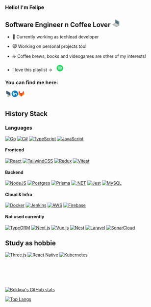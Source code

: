 ### Hello! I'm Felipe


## Software Engineer n Coffee Lover  <img src="images/laptop.png" width="25"/>

- 🦈 Currently working as techlead developer
- 😸 Working on personal projects too!
- ☕️ Coffee brews, books and videogames are other of my interests!

- I love this playlist ->
[<img alt="spotify" style="margin-left: 10px" width="21px" src="images/spotify.png" />][spotifyplaylist]


### You can find me here:

[<img align="left" alt="bokkoa.github.io/FCReloaded/" width="21px" src="images/monitor.png" />][website]

[<img align="left" alt="bokkoa | linkedin" width="21px" src="images/linkedin.png" />][linkedin]

[<img align="left" alt="bokkoa | gitlab" width="21px" src="images/gitlab.png" />][gitlab]

<br />
<br />

## History Stack
### Languages
[![Go](https://img.shields.io/badge/Go-%2300ADD8.svg?&logo=go&logoColor=white)](#)
[![C#](https://custom-icon-badges.demolab.com/badge/C%23-%23239120.svg?logo=cshrp&logoColor=white)](#)
[![TypeScript](https://img.shields.io/badge/TypeScript-3178C6?logo=typescript&logoColor=fff)](#)
[![JavaScript](https://img.shields.io/badge/JavaScript-F7DF1E?logo=javascript&logoColor=000)](#)

#### Frontend
[![React](https://img.shields.io/badge/React-%2320232a.svg?logo=react&logoColor=%2361DAFB)](#)
[![TailwindCSS](https://img.shields.io/badge/Tailwind%20CSS-%2338B2AC.svg?logo=tailwind-css&logoColor=white)](#)
[![Redux](https://img.shields.io/badge/Redux-764ABC?logo=redux&logoColor=fff)](#)
[![Vitest](https://img.shields.io/badge/Vitest-6E9F18?logo=vitest&logoColor=fff)](#)

#### Backend
[![NodeJS](https://img.shields.io/badge/Node.js-6DA55F?logo=node.js&logoColor=white)](#)
[![Postgres](https://img.shields.io/badge/Postgres-%23316192.svg?logo=postgresql&logoColor=white)](#)
[![Prisma](https://img.shields.io/badge/Prisma-2D3748?logo=prisma&logoColor=white)](#)
[![.NET](https://img.shields.io/badge/.NET-512BD4?logo=dotnet&logoColor=fff)](#)
[![Jest](https://img.shields.io/badge/Jest-C21325?logo=jest&logoColor=fff)](#)
[![MySQL](https://img.shields.io/badge/MySQL-4479A1?logo=mysql&logoColor=fff)](#)

#### Cloud & Infra
[![Docker](https://img.shields.io/badge/Docker-2496ED?logo=docker&logoColor=fff)](#)
[![Jenkins](https://img.shields.io/badge/Jenkins-D24939?logo=jenkins&logoColor=white)](#)
[![AWS](https://img.shields.io/badge/AWS-%23FF9900.svg?logo=amazon-web-services&logoColor=white)](#)
[![Firebase](https://img.shields.io/badge/Firebase-039BE5?logo=Firebase&logoColor=white)](#)

#### Not used currently
[![TypeORM](https://img.shields.io/badge/TypeORM-FE0803?logo=typeorm&logoColor=fff)](#)
[![Next.js](https://img.shields.io/badge/Next.js-black?logo=next.js&logoColor=white)](#)
[![Vue.js](https://img.shields.io/badge/Vue.js-4FC08D?logo=vuedotjs&logoColor=fff)](#)
[![Nest](https://img.shields.io/badge/Nest.js-%23E0234E.svg?logo=nestjs&logoColor=white)](#)
[![Laravel](https://img.shields.io/badge/Laravel-%23FF2D20.svg?logo=laravel&logoColor=white)](#)
[![SonarCloud](https://img.shields.io/badge/SonarCloud-F3702A?logo=sonarcloud&logoColor=fff)](#)

## Study as hobbie
[![Three.js](https://img.shields.io/badge/Three.js-000?logo=threedotjs&logoColor=fff)](#)
[![React Native](https://img.shields.io/badge/React_Native-%2320232a.svg?logo=react&logoColor=%2361DAFB)](#)
[![Kubernetes](https://img.shields.io/badge/Kubernetes-326CE5?logo=kubernetes&logoColor=fff)](#)


<br />
<br />
<br />
<br />

[![Bokkoa's GitHub stats](https://github-readme-stats.vercel.app/api?username=Bokkoa&show_icons=true&theme=radical)](https://github.com/Bokkoa/github-readme-stats)

[![Top Langs](https://github-readme-stats.vercel.app/api/top-langs/?username=Bokkoa&show_icons=true&theme=radical)](https://github.com/Bokkoa/github-readme-stats)


[website]:https://bokkoa.github.io/FCReloaded/
[linkedin]:https://www.linkedin.com/in/bokkoa/
[gitlab]:https://gitlab.com/Bokkoa
[spotifyplaylist]:https://open.spotify.com/playlist/1Hf9QiYoODGHXZupYyzEQt?si=2a3626494bfb40f9
